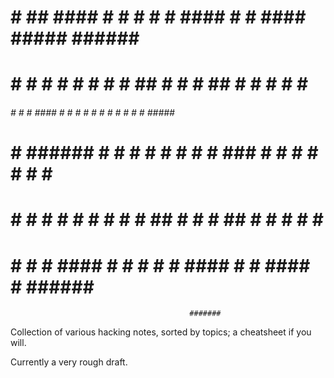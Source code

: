 
#    #   ##    ####  #    # # #    #  ####          #    #  ####  ##### ######  ####  
#    #  #  #  #    # #   #  # ##   # #    #         ##   # #    #   #   #      #      
###### #    # #      ####   # # #  # #              # #  # #    #   #   #####   ####  
#    # ###### #      #  #   # #  # # #  ###         #  # # #    #   #   #           #
#    # #    # #    # #   #  # #   ## #    #         #   ## #    #   #   #      #    #
#    # #    #  ####  #    # # #    #  ####          #    #  ####    #   ######  ####  
                                            #######                                   


Collection of various hacking notes, sorted by topics; a cheatsheet if you will.

Currently a very rough draft.

